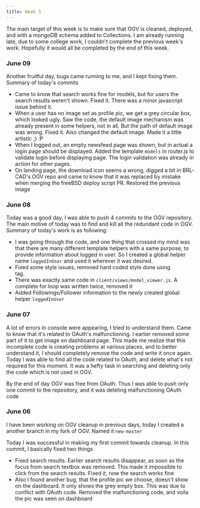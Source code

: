 ```yaml
---
title: Week 3
---
```


<p class="lead">
The main target of this week is to make sure that OGV is cleaned, deployed, and with a mongoDB schema added to Collections. I am already running late, due to some college work, I couldn't complete the previous week's work. Hopefully it would all be completed by the end of this week.
</p>

<div class="accordion">
<h3> June 09 </h3>
<div>
Another fruitful day, bugs came running to me, and I kept fixing them.
Summary of today's commits
<ul>
<li>Came to know that search works fine for models, but for users the search results weren't shown. Fixed it. There was a minor javascript issue behind it.</li>
<li>When a user has no image set as profile pic, we get a grey circular box, which looked ugly. Saw the code, the default image mechanism was already present in some helpers, not in all. But the path of default image was wrong. Fixed it. Also changed the default image. Made it a little artistic ;) :P</li>
<li>When I logged out, an empty newsfeed page was shown, but in actual a login page should be displayed. Added the template <code>models</code> in router.js to validate login before displaying page. The login validation was already in action for other pages. </li>
<li>On landing page, the download icon seems a wrong, digged a bit in BRL-CAD's OGV repo and came to know that it was replaced by mistake when merging the freeBSD deploy script PR. Restored the previous image</li>
</ul>
</div>

<h3> June 08 </h3>
<div>
<p>Today was a good day, I was able to push 4 commits to the OGV repository. The main motive of today was to find and kill all the redundant code in OGV. Summary of today's work is as following: </p>
<ul>
<li>I was going through the code, and one thing that crossed my mind was that there are many different template helpers with a same purpose, to provide information about logged in user. So I created a global helper name <code>loggedInUser</code> and used it wherever it was desired.</li>
<li>Fixed some style issues, removed hard coded style done using <code><br></code> tag.</li>
<li>There was exactly same code in <code>client/views/model_viewer.js</code>. A complete for loop was written twice, removed it</li>
<li>Added Followings/Follower information to the newly created global helper <code>loggedInUser</code></li>
</ul>
</div>

<h3> June 07 </h3>
<div>
<p> A lot of errors in console were appearing, I tried to understand them. Came to know that it's related to OAuth's malfunctioning. I earlier removed some part of it to get image on dashboard page. This made me realize that this incomplete code is creating problems at various places, and to better understand it, I should completely remove the code and write it once again. Today I was able to find all the code related to OAuth, and delete what's not required for this moment. It was a hefty task in searching and deleting only the code which is not used in OGV.</p> 
<p>By the end of day OGV was free from OAuth. Thus I was able to push only one commit to the repository, and it was deleting malfunctioning OAuth code</p>
</div>

<h3> June 06 </h3>
<div>
<p>I have been working on OGV cleanup in previous days, today I created a another branch in my fork of OGV. Named it <code>new-master</code></p>
<p> Today I was successful in making my first commit towards cleanup. In this commit, I basically fixed two things</p>
<ul>
<li> Fixed search results. Earlier search results disappear, as soon as the focus from search textbox was removed. This made it impossible to click   from the search results. Fixed it, now the search works fine</li>
<li> Also I found another bug, that the profile pic we choose, doesn't show on the dashboard. It only shows the grey empty box. This was due to       conflict with OAuth code. Removed the malfunctioning code, and voila the pic was seen on dashboard</li>
</ul>
</div>

</div>
